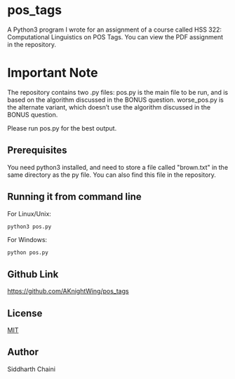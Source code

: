 # pos_tags
A Python3 program I wrote for an assignment of a course called HSS 322: Computational Linguistics on POS Tags.
You can view the PDF assignment in the repository.

# Important Note
The repository contains two .py files:
    pos.py is the main file to be run, and is based on the algorithm discussed in the BONUS question.
    worse_pos.py is the alternate variant, which doesn’t use the algorithm discussed in the BONUS question.

Please run pos.py for the best output.

## Prerequisites

You need python3 installed, and need to store a file called "brown.txt" in the same directory as the py file. You can also find this file in the repository.

## Running it from command line
For Linux/Unix:
```python
python3 pos.py
```
For Windows:
```
python pos.py
```

## Github Link
https://github.com/AKnightWing/pos_tags

## License
[MIT](https://choosealicense.com/licenses/mit/)

## Author
Siddharth Chaini
